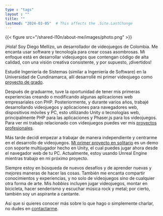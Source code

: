 ```yaml
---
type : "tags"
layout : ""
title: ""
lastmod: "2024-03-05"  # This affects the .Site.LastChange
---
```


{{< figure src="/shared-l10n/about-me/images/photo.png" >}}

¡Hola! Soy Diego Mellizo, un desarrollador de videojuegos de Colombia.
Me encanta usar software y tecnología para crear cosas asombrosas.
Mi enfoque está en desarrollar videojuegos que contengan código de alta calidad, con una visión creativa consistente, y por supuesto, ¡divertidos!

Estudié Ingeniería de Sistemas (similar a Ingeniería de Software) en la Universidad de Cundinamarca, allí desarrollé mi primer videojuego como [proyecto de grado](/es/personal-projects/degree-project/).

Después de graduarme, tuve la oportunidad de tener mis primeras experiencias creando o modificando algunas aplicaciones web empresariales con PHP.
Posteriormente, y durante varios años, trabajé desarrollando videojuegos y aplicaciones para navegadores web, dispositivos móviles y PC, esto utilizando Unity o tecnologías web, principalmente PHP para las aplicaciones y Phaser.js para los videojuegos.
Para ver mi trabajo relacionado con videojuegos puedes ver mis [proyectos profesionales](/es/professional-projects/).

Más tarde decidí empezar a trabajar de manera independiente y centrarme en el desarrollo de videojuegos.
[Mi primer proyecto en solitario](/es/personal-projects/tank-blast-arena-2d/) es un demo con soporte multijugador hecho en Unity, el cual puedes jugar ahora desde el navegador web de tu PC.
Actualmente, estoy usando Unreal Engine mientras trabajo en mi próximo proyecto.

Siempre estoy en búsqueda de nuevos desafíos y de aprender nuevas y mejores maneras de hacer las cosas.
También me encanta compartir conocimientos y experiencias, y no solo de videojuegos sino de cualquier otra forma de arte.
Mis *hobbies* incluyen jugar videojuegos, montar en bicicleta, hacer senderismo y escuchar música rock y metal; por cierto, también soy un aspirante a cantante.

Así que si quieres conocer más sobre lo que hago o simplemente charlar, no dudes en [contactarme](/es/contact-me/).
